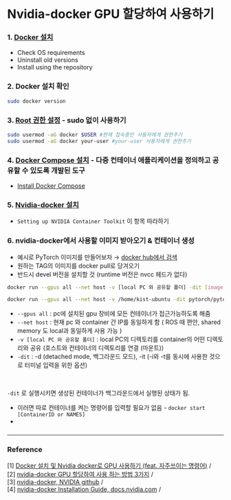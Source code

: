 # Nvidia-docker GPU 할당하여 사용하기 

### 1. [Docker 설치](https://docs.docker.com/engine/install/ubuntu/)
* Check OS requirements 
* Uninstall old versions
* Install using the repository

### 2. Docker 설치 확인 
```bash
sudo docker version
```

### 3. [Root 권한 설정](https://blusky10.tistory.com/359) - sudo 없이 사용하기
```bash
sudo usermod -aG docker $USER #현재 접속중인 사용자에게 권한주기 
sudo usermod -aG docker your-user #your-user 사용자에게 권한주기
```

### 4. [Docker Compose 설치](https://docs.microsoft.com/ko-kr/visualstudio/docker/tutorials/use-docker-compose) - 다중 컨테이너 애플리케이션을 정의하고 공유할 수 있도록 개발된 도구
* [Install Docker Compose](https://docs.docker.com/compose/install/)

### 5. [Nvidia-docker 설치](https://docs.nvidia.com/datacenter/cloud-native/container-toolkit/install-guide.html#docker)
* ```Setting up NVIDIA Container Toolkit``` 이 항목 따라하기 

### 6. nvidia-docker에서 사용할 이미지 받아오기 & 컨테이너 생성 
* 예시로 PyTorch 이미지를 만들어보자 → [docker hub에서 검색](https://hub.docker.com/r/pytorch/pytorch/tags?page=1&ordering=last_updated)
* 원하는 TAG의 이미지를 docker pull로 당겨오기 
* 반드시 devel 버전을 설치할 것 (runtime 버전은 nvcc 헤드가 없다) 
```bash
docker run --gpus all --net host -v [local PC 와 공유할 폴더] -dit [image:tag] /bin/bash   # 예시 

docker run --gpus all --net host -v /home/kist-ubuntu -dit pytorch/pytorch:1.8.0-cuda11.1-cudnn8-devel /bin/bash
```
  * ```--gpus all``` : pc에 설치된 gpu 장비에 모든 컨테이너가 접근가능하도록 해줌
  * ```--net host``` : 현재 pc 와 container 간 IP를 동일하게 함 ( ROS 때 편안, shared memory 도 local과 동일하게 사용 가능 )
  * ```-v [local PC 와 공유할 폴더]``` :  local PC의 디렉토리를 container의 어떤 디렉토리와 공유 (호스트와 컨테이너의 디렉토리를 연결 (마운트))
  * ```-dit``` : -d (detached mode, 백그라운드 모드), -it (-i와 -t를 동시에 사용한 것으로 터미널 입력을 위한 옵션)

<br/>

```-dit``` 로 실행시키면 생성된 컨테이너가 백그라운드에서 실행된 상태가 됨. 
* 이러면 따로 컨테이너를 켜는 명령어를 입력할 필요가 없음 - ```docker start [ContainerID or NAMES]```
* 


### 






***
### Reference 
[1] [Docker 설치 및 Nvidia docker로 GPU 사용하기 (feat. 자주쓰이는 명령어)](https://keyog.tistory.com/43) / <br/>
[2] [nvidia-docker GPU 할당하여 사용 하는 방법 3가지](https://kyumdoctor.co.kr/18) / <br/>
[3] [nvidia-docker, NVIDIA github](https://github.com/NVIDIA/nvidia-docker) / <br/>
[4] [nvidia-docker Installation Guide, docs.nvidia.com](https://docs.nvidia.com/datacenter/cloud-native/container-toolkit/install-guide.html#docker) / <br/>


